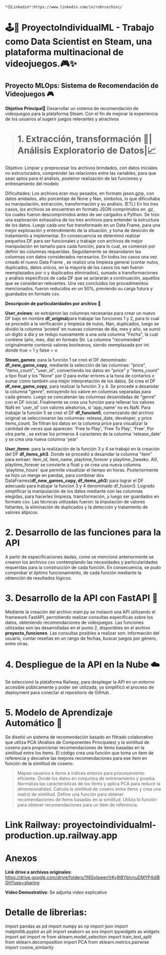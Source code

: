                                                                                                                                                                       
                                                                                                                                                     *😊Linkedin*:https://www.linkedin.com/in/robruschini/

# 🕹️🎯 ProyectoIndividualML - Trabajo como Data Scientist en Steam, una plataforma multinacional de videojuegos.🎮✨
## Proyecto MLOps: Sistema de Recomendación de Videojuegos  🎮

**Objetivo Principal**🎯
Desarrollar un sistema de recomendación de videojuegos para la plataforma Steam. Con el fin de mejorar la experiencia de los usuarios al sugerir juegos relevantes y atractivos

> # 1. Extracción, transformación 🧹| Análisis Exploratorio de Datos|📈 
Objetivo: Limpiar y preprocesar los archivos brindados, con datos iniciales no estructurados, comprender las relaciones entre las variables, para que sean aptos para el análisis, posteiror realización de las funciones y entrenamiento del modelo

Dificultades: Los archivos eran muy pesados,  en formato jason.gzip, con datos anidados, alto porcentaje de None y Nan, símbolos, lo que dificultaba su manipulación, extracción, transformación y su análisis.
(ETL)
En los tres casos, los archivos se encuentran en formato JSON comprimidos en .gz,  los cuales fueron descomprimidos antes de ser cargados a Python.
Se hizo una exploración exhaustiva de los tres archivos para entender la estructura de los datos. Luego cada uno fue transformado en un Data Frame, para una mejor exploración y entendimiento de la situación, y toma de desición de tratamiento a implementar.
En consecuencia se determinó realizar pequeños DF para ser funcionales y trabajar con archivos de mejor manipulación en tamaño para cada función, para lo cual, se comenzó por definir las columnas requeridas. Seguidamente se desanidaron las columnas con datos considerados necesarios. En todos los casos una vez creado el nuevo Data Frame , se realizó una limpieza general (contar nulos, duplicados, datos unicos, en la mayoría de los casos los nan fueron reemplazados por o y duplicados eliminados), sumado a transformaciones y análisis específicos de cada DF que se aclararán a continuación, aquellos que se consideran relevantes. Una vez concluidos los procedimeintos mencionados, fueron reducidos en un 50%, previendo su carga futura y guardados en formato csv.

**Descripcón de particularidades por archivo** 🌟

**User_eviews**: se extrajeron las columnas necesarias para crear un nuevo DF bajo en nombre **df_original**para trabajar las funciones 1 y 2, para lo cual se procedió a la verificación y limpieza de nulos, Nan, duplicados, luego se dividió la columna 'posted' en nuevas columnas de día, mes y año, se sumó un dígito a día y se redujo nuevamente a una sola columna "Fecha", la cual contiene (año, mes, día) en formato Str. La columna "recomended" originalmente conteniá valores booleanos, siendo reemplazada por int. donde true = 1 y false = o

**Steam_games**: para la función 1 se creó el DF denominado: **df_new_game_copy**, mediante la selección de las columnas: "price", "items_count", "user_id", convertiendo los datos en  "price" y "items_count" a tipo float y los "None" por 0 para evitar errores a la hora de contarlos o sumar como también una mejor interpretación de los datos.
Se crea el DF **df_new_game_copy**, para realizar la función 3 y 4. Se procede a desanidar la columna "genre",  extrayendo los valore en columnas separadas para cada género. Luego se concatenan las columnas desanidadas de "genre" con el DF inicial. Finalmente se crea una función  para rellenar los valores NaN en 'user_id' con valores aleatorios,  si 'app_name' no es NaN. 
Para trabajar la función 5 se creó el DF **df_funcion5**, comenzando del archivo original se seleccionaron las columnas: release_date,	developer, y	price	items_count. Se filtran los datos en la columna price para visualizar la cantidad de  veces que aparecen: 'Free to Play', 'Free To Play', 'Free'. Por otra parte , se extrae los primeros 4 caracteres de la columna 'release_date' y se crea una nueva columna 'year'

**User_items**:
para la realización de la función 3 y 4  se trabajó en la creación del DF **df_items_ph3**. Donde se procedió a desanidar la columna "item" para extraer: item_id,	item_name,	playtime_forever	y playtime_2weeks. Allí, playtime_forever se convierte a float y se crea una nueva columna 'playtime_hours' que permite visualizar el tiempo en  horas.
Posteriormente se hizo un merge en pandas, para combinar dos DataFrames(**df_new_games_copy, df_items_ph3**) para lograr el DF adecuado para trabajar la funcion 3 y 4 denominado df_fusion3. Logrado simplificar la manipulación de los datos mediante con las columnas elegidas, para hacerles limpieza, transformación, y luego ser guardados en formato csv.
Las técnicas utilizadas fueron: la imputación de valores faltantes, la eliminación de duplicados y la detección y tratamiento de valores atípicos.

# 2. Desarrollo de las funciones para la API
A partir de especificaciones dadas, como se mencionó anteriormente se crearon los archivos csv contemplando las necesidades y particularidades requeridas para la construcción de cada función. En consecuencia, se pudo comprobar el óptimo funcionamiento, de cada función mediante la obtención de resultados lógicos.

# 3. Desarrollo de la API con FastAPI 🚀
Mediante la creación del archivo main.py se instauró una API utilizando el framework FastAPI, permitiendo realizar consultas específicas sobre los datos, obteniendo recomendaciones de videojuegos. Las funciones utilizadas son las desarrolladas en el punto 2, disponibles en el archivo **proyecto_funciones**.  Las consultas posibles a realizar son: información del usuario, contar reseñas en un rango de fechas, buscar juegos por género, entre otras.

# 4. Despliegue de la API en la Nube ☁️
Se seleccionó la plataforma Railway, para desplegar la API en un entorno accesible públicamente y poder ser utilizada, ya simplificó el proceso de deployment para conectar al repositorio de GitHub .

# 5. Modelo de Aprendizaje Automático 🤖

Se diseñó un sistema de recomendación basado en filtrado colaborativo que utiliza PCA (Análisis de Componentes Principales) y la similitud de coseno para proporcionar recomendaciones de ítems basadas en la similitud entre los ítems. El código crea una función que toma un ítem de referencia y devuelve las mejores recomendaciones para ese ítem en función de la similitud de coseno.

> Mapea usuarios e ítems a índices enteros para procesamiento eficiente.
> Divide los datos en conjuntos de entrenamiento y prueba.
> Normaliza las características de los ítems y aplica PCA para reducir la dimensionalidad.
> Calcula la similitud de coseno entre ítems y crea una matriz de similitud.
> Define una función para obtener recomendaciones de ítems basadas en la similitud.
> Utiliza la función para obtener recomendaciones para un ítem de referencia.

# Link Railway: proyectoindividualml-production.up.railway.app


# Anexos

**Link drive a archivos originales**: https://drive.google.com/drive/folders/1f6SyIawen1rKy9I8YbIvnuDMYP4diBGH?usp=sharing

**Video Demostrativo**: Se adjunta video explicativo
# Detalle de librerias:
import pandas as pd
import numpy as np
import json
import matplotlib.pyplot as plt
import seaborn as sns 
import ipywidgets as widgets
import ast
import re
from sklearn.model_selection import train_test_split
from sklearn.decomposition import PCA
from sklearn.metrics.pairwise import cosine_similarity



